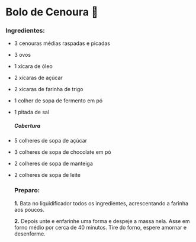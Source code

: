# Bolo de Cenoura :carrot:

### Ingredientes:

- 3 cenouras médias raspadas e picadas

- 3 ovos

- 1 xícara de óleo

- 2 xícaras de açúcar

- 2 xícaras de farinha de trigo

- 1 colher de sopa de fermento em pó

- 1 pitada de sal

  ##### Cobertura

- 5 colheres de sopa de açúcar

- 3 colheres de sopa de chocolate em pó

- 2 colheres de sopa de manteiga

- 2 colheres de sopa de leite

  ### Preparo:

  **1.** Bata no liquidificador todos os ingredientes, acrescentando a farinha aos poucos.

  **2.** Depois unte e enfarinhe uma forma e despeje a massa nela. Asse em forno médio por cerca de 40 minutos. Tire do forno, espere amornar e desenforme.

  



